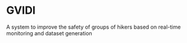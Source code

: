 # GVIDI
A system to improve the safety of groups of hikers based on real-time monitoring and dataset generation
